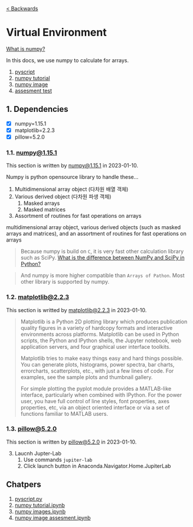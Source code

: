 [< Backwards](../../README.md)

# Virtual Environment

[What is numpy?](./README.md#11-numpy1151)

In this docs, we use numpy to calculate for arrays.

1. [pyscript](./1_pyscript.py)
2. [numpy tutorial](./2_numpy_tutorial.ipynb)
3. [numpy image](./3_numpy_images.ipynb)
4. [assesment test](./4_numpy_image_assesment.ipynb)

## 1. Dependencies

- [x] numpy=1.15.1
- [x] matplotlib=2.2.3
- [x] pillow=5.2.0

### 1.1. numpy@1.15.1

This section is written by [numpy@1.15.1](https://numpy.org/doc/1.15/user/whatisnumpy.html) in 2023-01-10.

Numpy is python opensource library to handle these...

1. Multidimensional array object (다차원 배열 객체)
2. Various derived object (다차원 파생 객체)
    1. Masked arrays
    2. Masked matrices
3. Assortment of routines for fast operations on arrays

multidimensional array object, various derived objects (such as masked arrays and matrices), and an assortment of routines for fast operations on arrays

> Because numpy is build on `C`, it is very fast other calculation library such as SciPy.
> [What is the difference between NumPy and SciPy in Python?](https://www.educative.io/answers/what-is-the-difference-between-numpy-and-scipy-in-python)

> And numpy is more higher compatible than `Arrays of Pathon`. Most other library is supported by numpy.

### 1.2. matplotlib@2.2.3

This section is writted by [matplotlib@2.2.3](https://matplotlib.org/2.2.4/index.html) in 2023-01-10.

> Matplotlib is a Python 2D plotting library which produces publication quality figures in a variety of hardcopy formats and interactive environments across platforms. Matplotlib can be used in Python scripts, the Python and IPython shells, the Jupyter notebook, web application servers, and four graphical user interface toolkits.
>
> Matplotlib tries to make easy things easy and hard things possible. You can generate plots, histograms, power spectra, bar charts, errorcharts, scatterplots, etc., with just a few lines of code. For examples, see the sample plots and thumbnail gallery.
>
> For simple plotting the pyplot module provides a MATLAB-like interface, particularly when combined with IPython. For the power user, you have full control of line styles, font properties, axes properties, etc, via an object oriented interface or via a set of functions familiar to MATLAB users.


### 1.3. pillow@5.2.0

This section is written by [pillow@5.2.0](https://pillow.readthedocs.io/en/stable/releasenotes/5.2.0.html) in 2023-01-10.

3. Laucnh Jupter-Lab
    1. Use commands `jupiter-lab`
    2. Click launch button in Anaconda.Navigator.Home.JupiterLab

## Chatpers

1. [pyscript.py](./python/1_NumPy_Images_Basics/1_pyscript.py)
2. [numpy tutorial.ipynb](./python/1_NumPy_Images_Basics/2_numpy_tutorial.ipynb)
3. [numpy images.ipynb](./python/1_NumPy_Images_Basics/3_numpy_images.ipynb)
4. [numpy image assesment.ipynb](./python/1_NumPy_Images_Basics/4_numpy_image_assesment.ipynb)
